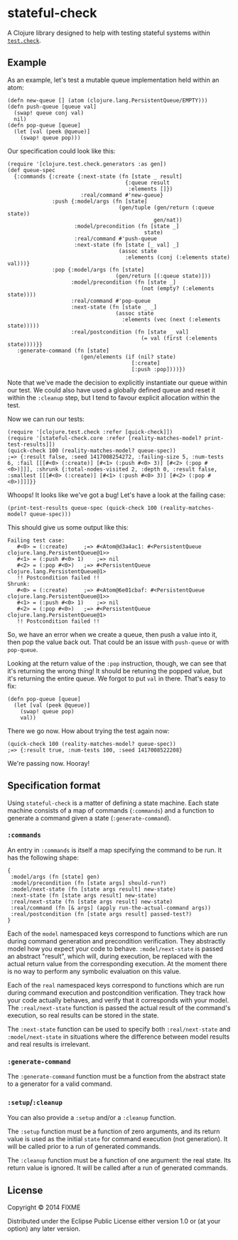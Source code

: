 # stateful-check

A Clojure library designed to help with testing stateful systems
within [`test.check`](https://github.com/clojure/test.check/).

## Example

As an example, let's test a mutable queue implementation held within
an atom:

    (defn new-queue [] (atom (clojure.lang.PersistentQueue/EMPTY)))
    (defn push-queue [queue val]
      (swap! queue conj val)
      nil)
    (defn pop-queue [queue]
      (let [val (peek @queue)]
        (swap! queue pop)))

Our specification could look like this:

    (require '[clojure.test.check.generators :as gen])
    (def queue-spec
      {:commands {:create {:next-state (fn [state _ result]
                                         {:queue result
                                          :elements []})
                           :real/command #'new-queue}
                  :push {:model/args (fn [state]
                                       (gen/tuple (gen/return (:queue state))
                                                  gen/nat))
                         :model/precondition (fn [state _]
                                               state)
                         :real/command #'push-queue
                         :next-state (fn [state [_ val] _]
                                       (assoc state
                                         :elements (conj (:elements state) val)))}
                  :pop {:model/args (fn [state]
                                      (gen/return [(:queue state)]))
                        :model/precondition (fn [state _]
                                              (not (empty? (:elements state))))
                        :real/command #'pop-queue
                        :next-state (fn [state _ _]
                                      (assoc state
                                        :elements (vec (next (:elements state)))))
                        :real/postcondition (fn [state _ val]
                                              (= val (first (:elements state))))}}
       :generate-command (fn [state]
                           (gen/elements (if (nil? state)
                                           [:create]
                                           [:push :pop])))})

Note that we've made the decision to explicitly instantiate our queue
within our test. We could also have used a globally defined queue and
reset it within the `:cleanup` step, but I tend to favour explicit
allocation within the test.

Now we can run our tests:

    (require '[clojure.test.check :refer [quick-check]])
    (require '[stateful-check.core :refer [reality-matches-model? print-test-results]])
    (quick-check 100 (reality-matches-model? queue-spec))
    ;=> {:result false, :seed 1417008254272, :failing-size 5, :num-tests 6, :fail [[[#<0> (:create)] [#<1> (:push #<0> 3)] [#<2> (:pop #<0>)]]], :shrunk {:total-nodes-visited 2, :depth 0, :result false, :smallest [[[#<0> (:create)] [#<1> (:push #<0> 3)] [#<2> (:pop #<0>)]]]}}

Whoops! It looks like we've got a bug! Let's have a look at the failing case:

    (print-test-results queue-spec (quick-check 100 (reality-matches-model? queue-spec)))

This should give us some output like this:

    Failing test case:
       #<0> = (:create) 	;=> #<Atom@d3a4ac1: #<PersistentQueue clojure.lang.PersistentQueue@1>>
       #<1> = (:push #<0> 1) 	;=> nil
       #<2> = (:pop #<0>) 	;=> #<PersistentQueue clojure.lang.PersistentQueue@1>
       !! Postcondition failed !!
    Shrunk:
       #<0> = (:create) 	;=> #<Atom@6e01cbaf: #<PersistentQueue clojure.lang.PersistentQueue@1>>
       #<1> = (:push #<0> 1) 	;=> nil
       #<2> = (:pop #<0>) 	;=> #<PersistentQueue clojure.lang.PersistentQueue@1>
       !! Postcondition failed !!

So, we have an error when we create a queue, then push a value into
it, then pop the value back out. That could be an issue with
`push-queue` or with `pop-queue`.

Looking at the return value of the `:pop` instruction, though, we can
see that it's returning the wrong thing! It should be retuning the
popped value, but it's returning the entire queue. We forgot to put
`val` in there. That's easy to fix:

    (defn pop-queue [queue]
      (let [val (peek @queue)]
        (swap! queue pop)
        val))

There we go now. How about trying the test again now:

    (quick-check 100 (reality-matches-model? queue-spec))
    ;=> {:result true, :num-tests 100, :seed 1417008522208}

We're passing now. Hooray!

## Specification format

Using `stateful-check` is a matter of defining a state machine. Each
state machine consists of a map of commands (`:commands`) and a
function to generate a command given a state (`:generate-command`).

### `:commands`

An entry in `:commands` is itself a map specifying the command to be
run. It has the following shape:

    {
     :model/args (fn [state] gen)
     :model/precondition (fn [state args] should-run?)
     :model/next-state (fn [state args result] new-state)
     :next-state (fn [state args result] new-state)
     :real/next-state (fn [state args result] new-state)
     :real/command (fn [& args] (apply run-the-actual-command args))
     :real/postcondition (fn [state args result] passed-test?)
    }

Each of the `model` namespaced keys correspond to functions which are
run during command generation and precondition verification. They
abstractly model how you expect your code to behave.
`:model/next-state` is passed an abstract "result", which will, during
execution, be replaced with the actual return value from the
corresponding execution. At the moment there is no way to perform any
symbolic evaluation on this value.

Each of the `real` namespaced keys correspond to functions which are
run during command execution and postcondition verification. They
track how your code actually behaves, and verify that it corresponds
with your model. The `:real/next-state` function is passed the actual
result of the command's execution, so real results can be stored in
the state.

The `:next-state` function can be used to specify both
`:real/next-state` and `:model/next-state` in situations where the
difference between model results and real results is irrelevant.

### `:generate-command`

The `:generate-command` function must be a function from the abstract
state to a generator for a valid command.

### `:setup`/`:cleanup`

You can also provide a `:setup` and/or a `:cleanup` function.

The `:setup` function must be a function of zero arguments, and its
return value is used as the initial `state` for command execution (not
generation). It will be called prior to a run of generated commands.

The `:cleanup` function must be a function of one argument: the real
state. Its return value is ignored. It will be called after a run of
generated commands.


## License

Copyright © 2014 FIXME

Distributed under the Eclipse Public License either version 1.0 or (at
your option) any later version.
